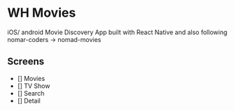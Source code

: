 # WH Movies

iOS/ android Movie Discovery App built with React Native
and also following nomar-coders -> nomad-movies


## Screens
- [] Movies
- [] TV Show
- [] Search
- [] Detail